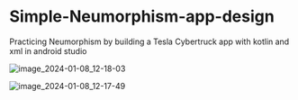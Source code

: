 # Simple-Neumorphism-app-design
Practicing Neumorphism by building a Tesla Cybertruck app with kotlin and xml in android studio

![image_2024-01-08_12-18-03](https://github.com/Diakoy/Simple-Neumorphism-app-design/assets/95980201/f43a334d-ba73-4bd0-be65-10e1baba8bb8)



![image_2024-01-08_12-17-49](https://github.com/Diakoy/Simple-Neumorphism-app-design/assets/95980201/76314ef1-028c-470a-a2f5-97f945bb4489)

